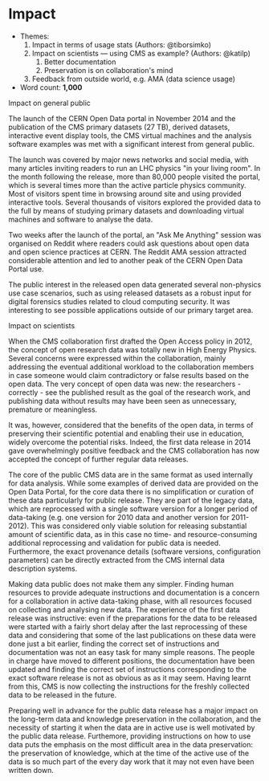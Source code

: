 # Impact

- Themes:
    1. Impact in terms of usage stats (Authors: @tiborsimko)
    2. Impact on scientists — using CMS as example? (Authors: @katilp)
        1. Better documentation
        2. Preservation is on collaboration's mind
    3. Feedback from outside world, e.g. AMA (data science usage)
- Word count: **1,000**

Impact on general public

The launch of the CERN Open Data portal in November 2014 and the publication of
the CMS primary datasets (27 TB), derived datasets, interactive event display
tools, the CMS virtual machines and the analysis software examples was met with
a significant interest from general public.

The launch was covered by major news networks and social media, with many
articles inviting readers to run an LHC physics "in your living room". In the
month following the release, more than 80,000 people visited the portal, which
is several times more than the active particle physics community. Most of
visitors spent time in browsing around site and using provided interactive
tools. Several thousands of visitors explored the provided data to the full by
means of studying primary datasets and downloading virtual machines and software
to analyse the data.

Two weeks after the launch of the portal, an "Ask Me Anything" session was
organised on Reddit where readers could ask questions about open data and open
science practices at CERN. The Reddit AMA session attracted considerable
attention and led to another peak of the CERN Open Data Portal use.

The public interest in the released open data generated several non-physics use
case scenarios, such as using released datasets as a robust input for digital
forensics studies related to cloud computing security. It was interesting to see
possible applications outside of our primary target area.

Impact on scientists

When the CMS collaboration first drafted the Open Access policy in 2012, the concept of open research data was totally new in High Energy Physics. Several concerns were expressed within the collaboration, mainly addressing the eventual additional workload to the collaboration members in case someone would claim contradictory or false results based on the open data. The very concept of open data was new: the researchers - correctly - see the published result as the goal of the research work, and publishing data without results may have been seen as unnecessary, premature or meaningless.

It was, however, considered that the benefits of the open data, in terms of preserving their scientific potential and enabling their use in education, widely overcome the potential risks. Indeed, the first data release in 2014 gave overwhelmingly positive feedback and the CMS collaboration has now accepted the concept of further regular data releases.

The core of the public CMS data are in the same format as used internally for data analysis. While some examples of derived data are provided on the Open Data Portal, for the core data there is no simplification or curation of these data particularly for public release. They are part of the legacy data, which are reprocessed with a single software version for a longer period of data-taking (e.g. one version for 2010 data and another version for 2011-2012). This was considered only viable solution for releasing substantial amount of scientific data, as in this case no time- and resource-consuming additional reprocessing and validation for public data is needed. Furthermore, the exact provenance details (software versions, configuration parameters) can be directly extracted from the CMS internal data description systems.

Making data public does not make them any simpler. Finding human resources to provide adequate instructions and documentation is a concern for a collaboration in active data-taking phase, with all resources focused on collecting and analysing new data. The experience of the first data release was instructive: even if the preparations for the data to be released were started with a fairly short delay after the last reprocessing of these data and considering that some of the last publications on these data were done just a bit earlier, finding the correct set of instructions and documentation was not an easy task for many simple reasons. The people in charge have moved to different positions, the documentation have been updated and finding the correct set of instructions corresponding to the exact software release is not as obvious as as it may seem. Having learnt from this, CMS is now collecting the instructions for the freshly collected data to be released in the future. 

Preparing well in advance for the public data release has a major impact on the long-term data and knowledge preservation in the collaboration, and the necessity of starting it when the data are in active use is well motivated by the public data release. Furthemore, providing instructions on how to use data puts the emphasis on the most difficult area in the data preservation: the preservation of knowledge, which at the time of the active use of the data is so much part of the every day work that it may not even have been written down.

